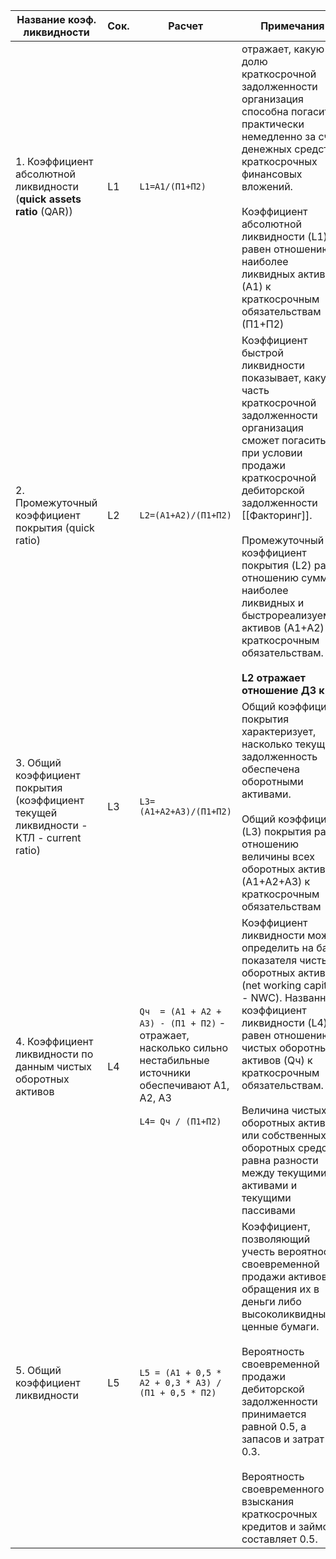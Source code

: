 | Название коэф. ликвидности                                                            | Сок. | Расчет                                                                                                                                   | Примечания                                                                                                                                                                                                                                                                                                                                                                                               | Рекомендованные значения                                                                                                                   |
| ------------------------------------------------------------------------------------- | ---- | ---------------------------------------------------------------------------------------------------------------------------------------- | -------------------------------------------------------------------------------------------------------------------------------------------------------------------------------------------------------------------------------------------------------------------------------------------------------------------------------------------------------------------------------------------------------- | ------------------------------------------------------------------------------------------------------------------------------------------ |
| 1. Коэффициент абсолютной ликвидности (**quick assets ratio** (QAR))                  | L1   | `L1=А1/(П1+П2)`                                                                                                                          | отражает,  какую  долю краткосрочной задолженности организация способна погасить  практически немедленно за счет денежных средств и краткосрочных финансовых вложений.<br><br>Коэффициент абсолютной ликвидности (L1) равен  отношению наиболее  ликвидных  активов  (А1)  к  краткосрочным  обязательствам (П1+П2)                                                                                      | >= 0,2                                                                                                                                     |
| 2. Промежуточный коэффициент покрытия (quick ratio)                                   | L2   | `L2=(А1+А2)/(П1+П2)`                                                                                                                     | Коэффициент быстрой ликвидности показывает, какую часть краткосрочной задолженности организация сможет погасить при  условии продажи краткосрочной дебиторской  задолженности [[Факторинг]].  <br><br>Промежуточный  коэффициент покрытия (L2) равен отношению  суммы  наиболее  ликвидных  и быстрореализуемых активов (А1+А2) к краткосрочным обязательствам.<br><br>**L2 отражает отношение ДЗ к КЗ** | >= 0,7                                                                                                                                     |
| 3. Общий коэффициент покрытия (коэффициент текущей ликвидности - КТЛ - current ratio) | L3   | `L3=(А1+А2+А3)/(П1+П2)`                                                                                                                  | Общий коэффициент покрытия характеризует, насколько  текущая задолженность обеспечена оборотными активами. <br><br>Общий  коэффициент  (L3)  покрытия  равен  отношению величины всех  оборотных   активов (А1+А2+А3) к краткосрочным обязательствам                                                                                                                                                     | >= 2                                                                                                                                       |
| 4. Коэффициент ликвидности по данным чистых оборотных активов                         | L4   | `Qч  = (А1 + А2 + А3) - (П1 + П2)` - отражает, насколько сильно нестабильные источники обеспечивают A1, A2, A3<br><br>`L4= Qч / (П1+П2)` | Коэффициент ликвидности можно определить на базе показателя чистых оборотных  активов (net working capital - NWC).  Названный  коэффициент ликвидности (L4) равен отношению чистых оборотных активов (Qч) к краткосрочным обязательствам.<br><br>Величина чистых оборотных активов, или собственных оборотных средств равна разности между текущими активами и текущими пассивами                        | >= 1 (логично, поделить почленно дробь и получим, что L4 = L3 - 1, значит исходя из рекомендаций выше - имеем рекомендованное значение L4) |
| 5. Общий коэффициент ликвидности                                                      | L5   | `L5 = (А1 + 0,5 * А2 + 0,3 * А3) / (П1 + 0,5 * П2)`                                                                                      | Коэффициент,  позволяющий  учесть вероятность своевременной продажи активов и обращения их в деньги либо высоколиквидные ценные бумаги.<br><br>Вероятность своевременной продажи дебиторской  задолженности принимается равной 0.5, а запасов и затрат -  0.3. <br><br>Вероятность своевременного взыскания  краткосрочных  кредитов  и займов составляет 0.5.                                           |                                                                                                                                            |


